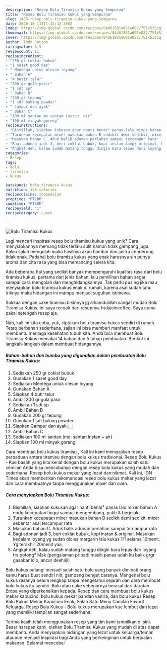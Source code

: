 ```yaml
---
description: "Resep Bolu Tiramisu Kukus yang Sempurna"
title: "Resep Bolu Tiramisu Kukus yang Sempurna"
slug: 1438-resep-bolu-tiramisu-kukus-yang-sempurna
date: 2020-10-11T11:42:42.200Z
image: https://img-global.cpcdn.com/recipes/84d61801a691e082/751x532cq70/bolu-tiramisu-kukus-foto-resep-utama.jpg
thumbnail: https://img-global.cpcdn.com/recipes/84d61801a691e082/751x532cq70/bolu-tiramisu-kukus-foto-resep-utama.jpg
cover: https://img-global.cpcdn.com/recipes/84d61801a691e082/751x532cq70/bolu-tiramisu-kukus-foto-resep-utama.jpg
author: Todd Sutton
ratingvalue: 3.5
reviewcount: 11
recipeingredient:
- "250 gr coklat bubuk"
- "1 saset good day"
- " Mentega untuk olesan loyang"
- " Bahan A"
- "4 butir telur"
- "200 gr gula pasir"
- "1 sdt sp"
- " Bahan B"
- "200 gr tepung"
- "1 sdt baking powder"
- " Campur dan ayak"
- " Bahan C"
- "100 ml santan me santan instan  air"
- "100 ml minyak goreng"
recipeinstructions:
- "Bismillah, siapkan kukusan agar nanti benar² panas lalu mixer bahan A nodg kecepatan tinggi sampai mengembang, putih &amp; berjejak"
- "Turunkan kecepatan mixer masukan bahan B sedikit demi sedikit, mixer sebentar asal tercampur rata"
- "Masukan bahan C. Aduk balik adonan perlahan sampai tercampur rata"
- "Bagi adonan jadi 3, beri coklat bubuk, kopi instan &amp; original. Masukan kedalam loyang yg sudah dioles margarin lalu kukus 1/1 selama 10menit. Yg terakhir 20menit yaa,"
- "Angkat deh, kalau sudah matang tunggu dingin baru lepas dari loyang trs potong² Mak (pengalaman pribadi masih panas udah ku balik grgr gasabar icip, ancur deeh😆)"
categories:
- Resep
tags:
- bolu
- tiramisu
- kukus

katakunci: bolu tiramisu kukus 
nutrition: 158 calories
recipecuisine: Indonesian
preptime: "PT28M"
cooktime: "PT58M"
recipeyield: "1"
recipecategory: Lunch

---
```



![Bolu Tiramisu Kukus](https://img-global.cpcdn.com/recipes/84d61801a691e082/751x532cq70/bolu-tiramisu-kukus-foto-resep-utama.jpg)

Lagi mencari inspirasi resep bolu tiramisu kukus yang unik? Cara menyiapkannya memang tidak terlalu sulit namun tidak gampang juga. Kalau salah mengolah maka hasilnya akan hambar dan justru cenderung tidak enak. Padahal bolu tiramisu kukus yang enak harusnya sih punya aroma dan cita rasa yang bisa memancing selera kita.

Ada beberapa hal yang sedikit banyak mempengaruhi kualitas rasa dari bolu tiramisu kukus, pertama dari jenis bahan, lalu pemilihan bahan segar, sampai cara mengolah dan menghidangkannya. Tak perlu pusing jika mau menyiapkan bolu tiramisu kukus enak di rumah, karena asal sudah tahu triknya maka hidangan ini mampu menjadi suguhan istimewa.

Sukkaa dengan cake tiramisu.bikinnya jg alhamdulillah sangat mudah Bolu Tiramisu Kukus. Ini saya recook dari resepnya fridajoincoffee. Saya cuma pakai setengah resep aja.


Nah, kali ini kita coba, yuk, ciptakan bolu tiramisu kukus sendiri di rumah. Tetap berbahan sederhana, sajian ini bisa memberi manfaat untuk membantu menjaga kesehatan tubuh kita. Anda bisa membuat Bolu Tiramisu Kukus memakai 14 bahan dan 5 tahap pembuatan. Berikut ini langkah-langkah dalam membuat hidangannya.

<!--inarticleads1-->

##### Bahan-bahan dan bumbu yang digunakan dalam pembuatan Bolu Tiramisu Kukus:

1. Sediakan 250 gr coklat bubuk
1. Gunakan 1 saset good day
1. Sediakan  Mentega untuk olesan loyang
1. Gunakan  Bahan A
1. Siapkan 4 butir telur
1. Ambil 200 gr gula pasir
1. Sediakan 1 sdt sp
1. Ambil  Bahan B
1. Gunakan 200 gr tepung
1. Gunakan 1 sdt baking powder
1. Siapkan  Campur dan ayak👆🏻
1. Ambil  Bahan C
1. Sediakan 100 ml santan (me: santan instan + air)
1. Siapkan 100 ml minyak goreng


Cara membuat bolu kukus tiramisu , Kali ini kami memyajikan resep perpaduan antara tiramisu dengan bolu kukus tradisional. Resep Bolu Kukus - Kue basah yang kita kenal dengan bolu kukus merupakan salah satu cemilan Anda bisa mencobanya dengan resep bolu kukus yang mudah dan sederhana. Resep bolu kukus mekar yang lezat dan nikmat. Kali ini, IDN Times akan memberikan rekomendasi resep bolu kukus mekar yang lezat dan cara membuatnya tanpa menggunakan mixer dan oven. 

<!--inarticleads2-->

##### Cara menyiapkan Bolu Tiramisu Kukus:

1. Bismillah, siapkan kukusan agar nanti benar² panas lalu mixer bahan A nodg kecepatan tinggi sampai mengembang, putih &amp; berjejak
1. Turunkan kecepatan mixer masukan bahan B sedikit demi sedikit, mixer sebentar asal tercampur rata
1. Masukan bahan C. Aduk balik adonan perlahan sampai tercampur rata
1. Bagi adonan jadi 3, beri coklat bubuk, kopi instan &amp; original. Masukan kedalam loyang yg sudah dioles margarin lalu kukus 1/1 selama 10menit. Yg terakhir 20menit yaa,
1. Angkat deh, kalau sudah matang tunggu dingin baru lepas dari loyang trs potong² Mak (pengalaman pribadi masih panas udah ku balik grgr gasabar icip, ancur deeh😆)


Bolu kukus pelangi menjadi salah satu bolu yang banyak diminati orang, kamu harus buat sendiri nih, gampang benget caranya. Mengenal bolu kukus rasanya belum lengkap tanpa mengetahui sejarah dan cara membuat bolu kukus itu sendiri. Bolu atau cake sebenarnya berasal dari daratan Eropa yang diperkenalkan kepada. Resep dan cara membuat bolu kukus mekar kapucino, bolu kukus mekar pandan vanilla, dan bolu kukus Resep Bolu Kukus Mekar Kapucino Enak, Salah Satu Menu Camilan Favorit Keluarga. Resep Bolu Kukus - Bolu kukus merupakan kue lembut dan lezat yang memiliki tampilan sangat sederhana. 

Terima kasih telah menggunakan resep yang tim kami tampilkan di sini. Besar harapan kami, olahan Bolu Tiramisu Kukus yang mudah di atas dapat membantu Anda menyiapkan hidangan yang lezat untuk keluarga/teman ataupun menjadi inspirasi bagi Anda yang berkeinginan untuk berjualan makanan. Selamat mencoba!
